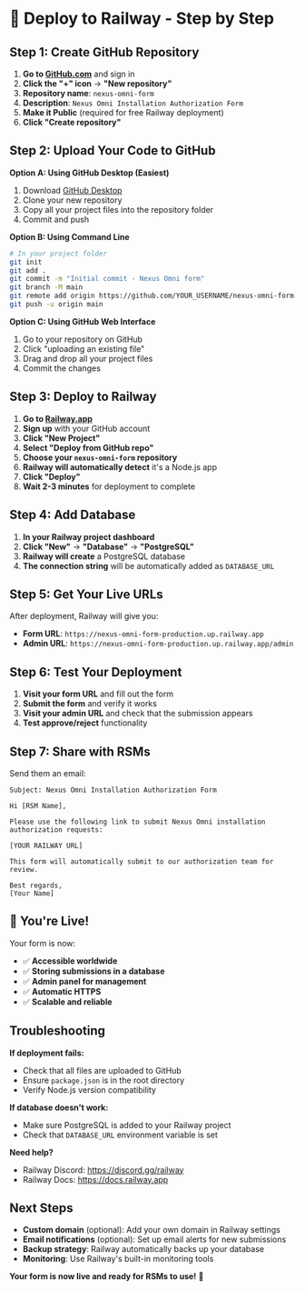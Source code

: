 # 🚀 Deploy to Railway - Step by Step

## Step 1: Create GitHub Repository

1. **Go to [GitHub.com](https://github.com)** and sign in
2. **Click the "+" icon** → **"New repository"**
3. **Repository name**: `nexus-omni-form`
4. **Description**: `Nexus Omni Installation Authorization Form`
5. **Make it Public** (required for free Railway deployment)
6. **Click "Create repository"**

## Step 2: Upload Your Code to GitHub

**Option A: Using GitHub Desktop (Easiest)**
1. Download [GitHub Desktop](https://desktop.github.com/)
2. Clone your new repository
3. Copy all your project files into the repository folder
4. Commit and push

**Option B: Using Command Line**
```bash
# In your project folder
git init
git add .
git commit -m "Initial commit - Nexus Omni form"
git branch -M main
git remote add origin https://github.com/YOUR_USERNAME/nexus-omni-form.git
git push -u origin main
```

**Option C: Using GitHub Web Interface**
1. Go to your repository on GitHub
2. Click "uploading an existing file"
3. Drag and drop all your project files
4. Commit the changes

## Step 3: Deploy to Railway

1. **Go to [Railway.app](https://railway.app)**
2. **Sign up** with your GitHub account
3. **Click "New Project"**
4. **Select "Deploy from GitHub repo"**
5. **Choose your `nexus-omni-form` repository**
6. **Railway will automatically detect** it's a Node.js app
7. **Click "Deploy"**
8. **Wait 2-3 minutes** for deployment to complete

## Step 4: Add Database

1. **In your Railway project dashboard**
2. **Click "New"** → **"Database"** → **"PostgreSQL"**
3. **Railway will create** a PostgreSQL database
4. **The connection string** will be automatically added as `DATABASE_URL`

## Step 5: Get Your Live URLs

After deployment, Railway will give you:
- **Form URL**: `https://nexus-omni-form-production.up.railway.app`
- **Admin URL**: `https://nexus-omni-form-production.up.railway.app/admin`

## Step 6: Test Your Deployment

1. **Visit your form URL** and fill out the form
2. **Submit the form** and verify it works
3. **Visit your admin URL** and check that the submission appears
4. **Test approve/reject** functionality

## Step 7: Share with RSMs

Send them an email:
```
Subject: Nexus Omni Installation Authorization Form

Hi [RSM Name],

Please use the following link to submit Nexus Omni installation authorization requests:

[YOUR RAILWAY URL]

This form will automatically submit to our authorization team for review.

Best regards,
[Your Name]
```

## 🎉 You're Live!

Your form is now:
- ✅ **Accessible worldwide**
- ✅ **Storing submissions in a database**
- ✅ **Admin panel for management**
- ✅ **Automatic HTTPS**
- ✅ **Scalable and reliable**

## Troubleshooting

**If deployment fails:**
- Check that all files are uploaded to GitHub
- Ensure `package.json` is in the root directory
- Verify Node.js version compatibility

**If database doesn't work:**
- Make sure PostgreSQL is added to your Railway project
- Check that `DATABASE_URL` environment variable is set

**Need help?**
- Railway Discord: https://discord.gg/railway
- Railway Docs: https://docs.railway.app

## Next Steps

- **Custom domain** (optional): Add your own domain in Railway settings
- **Email notifications** (optional): Set up email alerts for new submissions
- **Backup strategy**: Railway automatically backs up your database
- **Monitoring**: Use Railway's built-in monitoring tools

**Your form is now live and ready for RSMs to use!** 🚀
